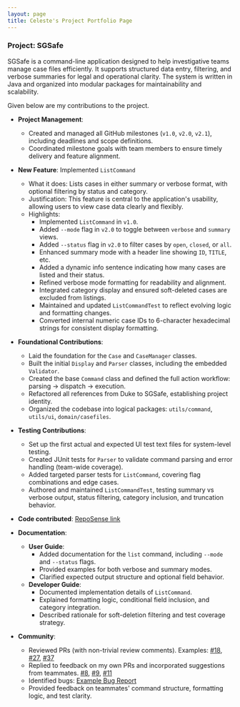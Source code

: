 ```yaml
---
layout: page
title: Celeste's Project Portfolio Page
---
```


### Project: SGSafe

SGSafe is a command-line application designed to help investigative teams manage case files efficiently. It supports structured data entry, filtering, and verbose summaries for legal and operational clarity. The system is written in Java and organized into modular packages for maintainability and scalability.

Given below are my contributions to the project.

* **Project Management**:
    * Created and managed all GitHub milestones (`v1.0`, `v2.0`, `v2.1`), including deadlines and scope definitions.
    * Coordinated milestone goals with team members to ensure timely delivery and feature alignment.

* **New Feature**: Implemented `ListCommand`
    * What it does: Lists cases in either summary or verbose format, with optional filtering by status and category.
    * Justification: This feature is central to the application's usability, allowing users to view case data clearly and flexibly.
    * Highlights:
        * Implemented `ListCommand` in `v1.0`.
        * Added `--mode` flag in `v2.0` to toggle between `verbose` and `summary` views.
        * Added `--status` flag in `v2.0` to filter cases by `open`, `closed`, or `all`.
        * Enhanced summary mode with a header line showing `ID`, `TITLE`, etc.
        * Added a dynamic info sentence indicating how many cases are listed and their status.
        * Refined verbose mode formatting for readability and alignment.
        * Integrated category display and ensured soft-deleted cases are excluded from listings.
        * Maintained and updated `ListCommandTest` to reflect evolving logic and formatting changes. 
        * Converted internal numeric case IDs to 6-character hexadecimal strings for consistent display formatting.

* **Foundational Contributions**:
    * Laid the foundation for the `Case` and `CaseManager` classes.
    * Built the initial `Display` and `Parser` classes, including the embedded `Validator`.
    * Created the base `Command` class and defined the full action workflow: parsing → dispatch → execution.
    * Refactored all references from Duke to SGSafe, establishing project identity.
    * Organized the codebase into logical packages: `utils/command`, `utils/ui`, `domain/casefiles`.

* **Testing Contributions**:
    * Set up the first actual and expected UI test text files for system-level testing.
    * Created JUnit tests for `Parser` to validate command parsing and error handling (team-wide coverage).
    * Added targeted parser tests for `ListCommand`, covering flag combinations and edge cases.
    * Authored and maintained `ListCommandTest`, testing summary vs verbose output, status filtering, category inclusion, and truncation behavior.

* **Code contributed**: [RepoSense link](https://nus-cs2113-ay2526s1.github.io/tp-dashboard/?search=xelisce&sort=groupTitle&sortWithin=title&timeframe=commit&mergegroup=&groupSelect=groupByRepos&breakdown=true&checkedFileTypes=docs~functional-code~test-code~other&since=2025-09-19T00%3A00%3A00&filteredFileName=&tabOpen=true&tabType=authorship&tabAuthor=xelisce&tabRepo=AY2526S1-CS2113-W13-3%2Ftp%5Bmaster%5D&authorshipIsMergeGroup=false&authorshipFileTypes=docs~functional-code~test-code~other&authorshipIsBinaryFileTypeChecked=false&authorshipIsIgnoredFilesChecked=false)

* **Documentation**:
    * **User Guide**:
        * Added documentation for the `list` command, including `--mode` and `--status` flags.
        * Provided examples for both verbose and summary modes.
        * Clarified expected output structure and optional field behavior.
    * **Developer Guide**:
        * Documented implementation details of `ListCommand`.
        * Explained formatting logic, conditional field inclusion, and category integration.
        * Described rationale for soft-deletion filtering and test coverage strategy.

* **Community**:
    * Reviewed PRs (with non-trivial review comments). Examples: [#18](https://github.com/AY2526S1-CS2113-W13-3/tp/pull/18), [#27](https://github.com/AY2526S1-CS2113-W13-3/tp/pull/27), [#37](https://github.com/AY2526S1-CS2113-W13-3/tp/pull/37)
    * Replied to feedback on my own PRs and incorporated suggestions from teammates. [#8](https://github.com/AY2526S1-CS2113-W13-3/tp/pull/8), [#9](https://github.com/AY2526S1-CS2113-W13-3/tp/pull/9), [#11](https://github.com/AY2526S1-CS2113-W13-3/tp/pull/11)
    * Identified bugs: [Example Bug Report](https://github.com/AY2526S1-CS2113-W13-3/tp/issues/72)
    * Provided feedback on teammates' command structure, formatting logic, and test clarity.
